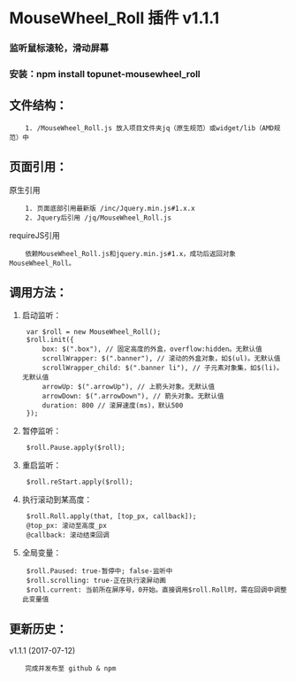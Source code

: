 # MouseWheel_Roll 插件 v1.1.1
### 监听鼠标滚轮，滑动屏幕
### 安装：npm install topunet-mousewheel_roll

文件结构：
-------------
		1. /MouseWheel_Roll.js 放入项目文件夹jq（原生规范）或widget/lib（AMD规范）中

页面引用：
-------------

原生引用

        1. 页面底部引用最新版 /inc/Jquery.min.js#1.x.x
		2. Jquery后引用 /jq/MouseWheel_Roll.js

requireJS引用

        依赖MouseWheel_Roll.js和jquery.min.js#1.x，成功后返回对象MouseWheel_Roll。

调用方法：
--------------

1. 启动监听：

		var $roll = new MouseWheel_Roll();
        $roll.init({
            box: $(".box"), // 固定高度的外盒，overflow:hidden。无默认值
            scrollWrapper: $(".banner"), // 滚动的外盒对象，如$(ul)。无默认值
            scrollWrapper_child: $(".banner li"), // 子元素对象集，如$(li)。无默认值
            arrowUp: $(".arrowUp"), // 上箭头对象。无默认值
            arrowDown: $(".arrowDown"), // 箭头对象。无默认值
            duration: 800 // 滚屏速度(ms)，默认500
        });

2. 暂停监听：
		
		$roll.Pause.apply($roll);

3. 重启监听：

		$roll.reStart.apply($roll);

4. 执行滚动到某高度：

		$roll.Roll.apply(that, [top_px, callback]);
		@top_px: 滚动至高度_px
		@callback: 滚动结束回调

5. 全局变量：

		$roll.Paused: true-暂停中; false-监听中
		$roll.scrolling: true-正在执行滚屏动画
		$roll.current: 当前所在屏序号，0开始。直接调用$roll.Roll时，需在回调中调整此变量值


更新历史：
-------------
v1.1.1 (2017-07-12)

		完成并发布至 github & npm
		